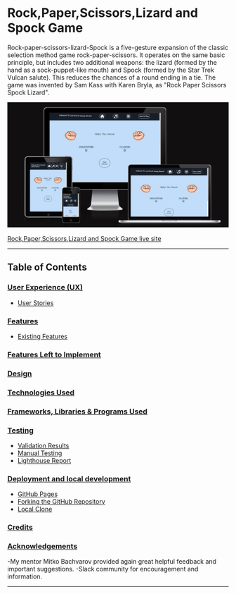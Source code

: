 # Rock,Paper,Scissors,Lizard and Spock Game

Rock-paper-scissors-lizard-Spock is a five-gesture expansion of the classic selection method
game rock-paper-scissors. It operates on the same basic principle, but includes two additional
weapons: the lizard (formed by the hand as a sock-puppet-like mouth) and Spock (formed by the
Star Trek Vulcan salute). This reduces the chances of a round ending in a tie. The game was
invented by Sam Kass with Karen Bryla, as "Rock Paper Scissors Spock Lizard".

![Am I Responsive](assets/images/readme_screenshots/am_i_responsive.png)

[Rock,Paper,Scissors,Lizard and Spock Game live site](https://t0tacci0.github.io/R-P-S-L-S-Game-2P/)

---

## Table of Contents

### [User Experience (UX)](#user-experience-ux-1)

- [User Stories](#user-stories)

### [Features](#features)

- [Existing Features](#existing-features)

### [Features Left to Implement](#features-left-to-implement-1)

### [Design](#design-1)

### [Technologies Used](#technologies-used-1)

### [Frameworks, Libraries & Programs Used](#frameworks-libraries--programs-used-1)

### [Testing](#testing-1)

- [Validation Results](#validation-results)
- [Manual Testing](#manual-testing)
- [Lighthouse Report](#lighthouse-report)

### [Deployment and local development](#deployment-and-local-development-1)

- [GitHub Pages](#github-pages)
- [Forking the GitHub Repository](#forking-the-github-repository)
- [Local Clone](#local-clone)

### [Credits](#credits-1)

### [Acknowledgements](#acknowledgements-1)

-My mentor Mitko Bachvarov provided again great helpful feedback and important suggestions.
-Slack community for encouragement and information.

---
